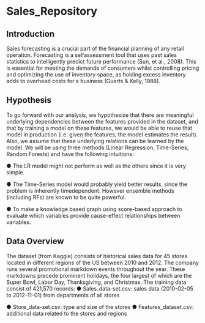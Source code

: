 # Sales_Repository

## Introduction 
 
   Sales forecasting is a crucial part of the financial planning of any retail operation. Forecasting is a selfassessment tool that uses past sales statistics to intelligently predict future performance (Sun, et al., 2008). This is essential for meeting the demands of consumers whilst controlling pricing and optimizing the use of inventory space, as holding excess inventory adds to overhead costs for a business (Guerts & Kelly, 1986).
   
## Hypothesis 
   To go forward with our analysis, we hypothesize that there are meaningful underlying dependencies between the features provided in the dataset, and that by training a model on these features, we would be able to reuse that model in production (i.e. given the features, the model estimates the result). Also, we assume that these underlying relations can be learned by the model. We will be using three methods (Linear Regression, Time-Series, Random Forests) and have the following intuitions: 
   
   ● The LR model might not perform as well as the others since it is very simple. 
   
   ● The Time-Series model would probably yield better results, since the problem is inherently timedependent. However ensemble methods (including RFs) are known to be quite powerful.
   
   ● To make a knowledge based graph using score-based approach to evaluate which variables provide cause-effect relationships between variables.
   
 ## Data Overview 
   The dataset (from Kaggle) consists of historical sales data for 45 stores located in different regions of the US between 2010 and 2012. The company runs several promotional markdown events throughout the year. These markdowns precede prominent holidays, the four largest of which are the Super Bowl, Labor Day, Thanksgiving, and Christmas. The training data consist of 421,570 records: ● Sales_data-set.csv: sales data (2010-02-05 to 2012-11-01) from departments of all stores 
   
   ● Store_data-set.csv: type and size of the stores 
   ● Features_dataset.csv: additional data related to the stores and regions 

